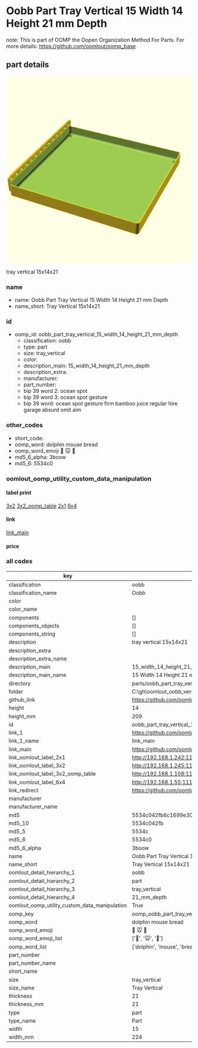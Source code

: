 # Oobb Part Tray Vertical 15 Width 14 Height 21 mm Depth  

note: This is part of OOMP the Oopen Organization Method For Parts. For more details: https://github.com/oomlout/oomp_base

##  part details
  

[![](3dpr.png)](3dpr.png)

tray vertical 15x14x21



### name
* name: Oobb Part Tray Vertical 15 Width 14 Height 21 mm Depth
* name_short: Tray Vertical 15x14x21 
### id
* oomp_id: oobb_part_tray_vertical_15_width_14_height_21_mm_depth
  * classification: oobb
  * type: part
  * size: tray_vertical
  * color: 
  * description_main: 15_width_14_height_21_mm_depth
  * description_extra: 
  * manufacturer: 
  * part_number: 
  * bip 39 word 2: ocean spot
  * bip 39 word 3: ocean spot gesture
  * bip 39 word: ocean spot gesture firm bamboo juice regular hire garage absurd omit aim

### other_codes
* short_code: 
* oomp_word: dolphin mouse bread
* oomp_word_emoji :dolphin: :mouse: :bread:
* md5_6_alpha: 3boow
* md5_6: 5534c0






### oomlout_oomp_utility_custom_data_manipulation
#### label print
[3x2](http://192.168.1.245:1112/?label=oomp%203boow)
[3x2_oomp_table](http://192.168.1.108:1112/?label=oomp%203boow)
[2x1](http://192.168.1.242:1112/?label=oomp%203boow)
[6x4](http://192.168.1.55:1112/?label=oomp%203boow)    

#### link

[link_main](https://github.com/oomlout/oomlout_oobb_version_4_generated_parts/tree/main/navigation_oomp/oobb/part/tray_vertical/15_width_14_height_21_mm_depth/part)                              

#### price







### all codes 
| key | value |  
| --- | --- |  
| classification | oobb |  
| classification_name | Oobb |  
| color |  |  
| color_name |  |  
| components | [] |  
| components_objects | [] |  
| components_string | [] |  
| description | tray vertical 15x14x21 |  
| description_extra |  |  
| description_extra_name |  |  
| description_main | 15_width_14_height_21_mm_depth |  
| description_main_name | 15 Width 14 Height 21 mm Depth |  
| directory | parts/oobb_part_tray_vertical_15_width_14_height_21_mm_depth |  
| folder | C:\gh\oomlout_oobb_version_4_generated_parts\parts\oobb_part_tray_vertical_15_width_14_height_21_mm_depth |  
| github_link | https://github.com/oomlout/oomlout_oomp_part_src/tree/main/parts/oobb_part_tray_vertical_15_width_14_height_21_mm_depth |  
| height | 14 |  
| height_mm | 209 |  
| id | oobb_part_tray_vertical_15_width_14_height_21_mm_depth |  
| link_1 | https://github.com/oomlout/oomlout_oobb_version_4_generated_parts/tree/main/navigation_oomp/oobb/part/tray_vertical/15_width_14_height_21_mm_depth/part |  
| link_1_name | link_main |  
| link_main | https://github.com/oomlout/oomlout_oobb_version_4_generated_parts/tree/main/navigation_oomp/oobb/part/tray_vertical/15_width_14_height_21_mm_depth/part |  
| link_oomlout_label_2x1 | http://192.168.1.242:1112/?label=oomp%203boow |  
| link_oomlout_label_3x2 | http://192.168.1.245:1112/?label=oomp%203boow |  
| link_oomlout_label_3x2_oomp_table | http://192.168.1.108:1112/?label=oomp%203boow |  
| link_oomlout_label_6x4 | http://192.168.1.55:1112/?label=oomp%203boow |  
| link_redirect | https://github.com/oomlout/oomlout_oobb_version_4_generated_parts/tree/main/parts/oobb_tray_vertical_15_14_21 |  
| manufacturer |  |  
| manufacturer_name |  |  
| md5 | 5534c042fb6c1699e3090574c2f4b4c7 |  
| md5_10 | 5534c042fb |  
| md5_5 | 5534c |  
| md5_6 | 5534c0 |  
| md5_6_alpha | 3boow |  
| name | Oobb Part Tray Vertical 15 Width 14 Height 21 mm Depth |  
| name_short | Tray Vertical 15x14x21  |  
| oomlout_detail_hierarchy_1 | oobb |  
| oomlout_detail_hierarchy_2 | part |  
| oomlout_detail_hierarchy_3 | tray_vertical |  
| oomlout_detail_hierarchy_4 | 21_mm_depth |  
| oomlout_oomp_utility_custom_data_manipulation | True |  
| oomp_key | oomp_oobb_part_tray_vertical_15_width_14_height_21_mm_depth |  
| oomp_word | dolphin mouse bread |  
| oomp_word_emoji | :dolphin: :mouse: :bread: |  
| oomp_word_emoji_list | [':dolphin:', ':mouse:', ':bread:'] |  
| oomp_word_list | ['dolphin', 'mouse', 'bread'] |  
| part_number |  |  
| part_number_name |  |  
| short_name |  |  
| size | tray_vertical |  
| size_name | Tray Vertical |  
| thickness | 21 |  
| thickness_mm | 21 |  
| type | part |  
| type_name | Part |  
| width | 15 |  
| width_mm | 224 |  
